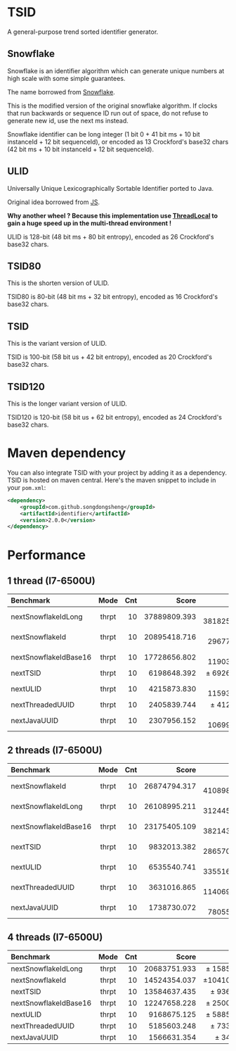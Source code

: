 # TSID
A general-purpose trend sorted identifier generator.

## Snowflake
Snowflake is an identifier algorithm which can generate unique numbers at high scale with some simple guarantees.

The name borrowed from [Snowflake](https://github.com/twitter/snowflake/releases/tag/snowflake-2010).

This is the modified version of the original snowflake algorithm.
If clocks that run backwards or sequence ID run out of space,
do not refuse to generate new id, use the next ms instead.

Snowflake identifier can be long integer (1 bit 0 + 41 bit ms + 10 bit instanceId + 12 bit sequenceId),
or encoded as 13 Crockford's base32 chars (42 bit ms + 10 bit instanceId + 12 bit sequenceId).

## ULID
Universally Unique Lexicographically Sortable Identifier ported to Java.

Original idea borrowed from [JS](https://github.com/alizain/ulid).

**Why another wheel ? Because this implementation use
[ThreadLocal](http://docs.oracle.com/javase/8/docs/api/java/lang/ThreadLocal.html)
to gain a huge speed up in the multi-thread environment !**

ULID is 128-bit (48 bit ms + 80 bit entropy), encoded as 26 Crockford's base32 chars.

## TSID80
This is the shorten version of ULID.

TSID80 is 80-bit (48 bit ms + 32 bit entropy), encoded as 16 Crockford's base32 chars.

## TSID
This is the variant version of ULID.

TSID is 100-bit (58 bit us + 42 bit entropy), encoded as 20 Crockford's base32 chars.

## TSID120
This is the longer variant version of ULID.

TSID120 is 120-bit (58 bit us + 62 bit entropy), encoded as 24 Crockford's base32 chars.

# Maven dependency
You can also integrate TSID with your project by adding it as a dependency. TSID is hosted on maven central.
Here's the maven snippet to include in your `pom.xml`:

```xml
<dependency>
    <groupId>com.github.songdongsheng</groupId>
    <artifactId>identifier</artifactId>
    <version>2.0.0</version>
</dependency>
```

# Performance
## 1 thread (I7-6500U)

|Benchmark              |Mode|Cnt|    Score    |    Error     |Units|
|:----------------------|:-:|---:|------------:|-------------:|----:|
|nextSnowflakeIdLong    |thrpt|10| 37889809.393| ± 3818256.904|ops/s|
|nextSnowflakeId        |thrpt|10| 20895418.716| ±  296770.537|ops/s|
|nextSnowflakeIdBase16  |thrpt|10| 17728656.802| ±  119036.211|ops/s|
|nextTSID               |thrpt|10|  6198648.392| ±   69267.953|ops/s|
|nextULID               |thrpt|10|  4215873.830| ±  115930.154|ops/s|
|nextThreadedUUID       |thrpt|10|  2405839.744| ±    4128.545|ops/s|
|nextJavaUUID           |thrpt|10|  2307956.152| ±  106999.002|ops/s|

## 2 threads (I7-6500U)
|Benchmark              |Mode|Cnt|    Score    |    Error    |Units|
|:----------------------|:-:|---:|------------:|------------:|----:|
|nextSnowflakeId        |thrpt|10| 26874794.317| ± 410898.123|ops/s|
|nextSnowflakeIdLong    |thrpt|10| 26108995.211| ± 312445.844|ops/s|
|nextSnowflakeIdBase16  |thrpt|10| 23175405.109| ± 382143.361|ops/s|
|nextTSID               |thrpt|10|  9832013.382| ± 286570.176|ops/s|
|nextULID               |thrpt|10|  6535540.741| ± 335516.750|ops/s|
|nextThreadedUUID       |thrpt|10|  3631016.865| ± 114069.848|ops/s|
|nextJavaUUID           |thrpt|10|  1738730.072| ±  78055.197|ops/s|

## 4 threads (I7-6500U)
|Benchmark              |Mode|Cnt|    Score    |    Error    |Units|
|:----------------------|:-:|---:|------------:|------------:|----:|
|nextSnowflakeIdLong    |thrpt|10| 20683751.933| ± 158519.062|ops/s|
|nextSnowflakeId        |thrpt|10| 14524354.037| ±1041060.201|ops/s|
|nextTSID               |thrpt|10| 13584637.435| ±  93641.496|ops/s|
|nextSnowflakeIdBase16  |thrpt|10| 12247658.228| ± 250014.781|ops/s|
|nextULID               |thrpt|10|  9168675.125| ± 588524.947|ops/s|
|nextThreadedUUID       |thrpt|10|  5185603.248| ±  73332.258|ops/s|
|nextJavaUUID           |thrpt|10|  1566631.354| ±   3403.591|ops/s|
